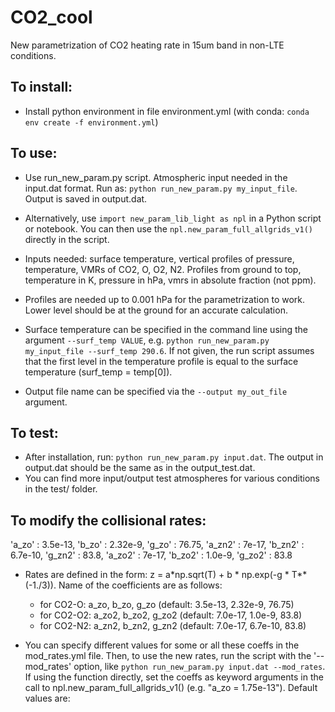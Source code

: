 # CO2_cool
New parametrization of CO2 heating rate in 15um band in non-LTE conditions.

## To install:
- Install python environment in file environment.yml (with conda: `conda env create -f environment.yml`)

## To use:
- Use run_new_param.py script. Atmospheric input needed in the input.dat format. Run as: `python run_new_param.py my_input_file`. Output is saved in output.dat.

- Alternatively, use `import new_param_lib_light as npl` in a Python script or notebook. You can then use the `npl.new_param_full_allgrids_v1()` directly in the script.

- Inputs needed: surface temperature, vertical profiles of pressure, temperature, VMRs of CO2, O, O2, N2. Profiles from ground to top, temperature in K, pressure in hPa, vmrs in absolute fraction (not ppm). 

- Profiles are needed up to 0.001 hPa for the parametrization to work. Lower level should be at the ground for an accurate calculation.

- Surface temperature can be specified in the command line using the argument `--surf_temp VALUE`, e.g. `python run_new_param.py my_input_file --surf_temp 290.6`. If not given, the run script assumes that the first level in the temperature profile is equal to the surface temperature (surf_temp = temp[0]).

- Output file name can be specified via the `--output my_out_file` argument.

## To test:
- After installation, run: `python run_new_param.py input.dat`. The output in output.dat should be the same as in the output_test.dat.
- You can find more input/output test atmospheres for various conditions in the test/ folder.

## To modify the collisional rates:
'a_zo' : 3.5e-13, 'b_zo' : 2.32e-9, 'g_zo' : 76.75, 'a_zn2' : 7e-17, 'b_zn2' : 6.7e-10, 'g_zn2' : 83.8, 'a_zo2' : 7e-17, 'b_zo2' : 1.0e-9, 'g_zo2' : 83.8
- Rates are defined in the form: z = a*np.sqrt(T) + b * np.exp(-g * T**(-1./3)). Name of the coefficients are as follows: 
    - for CO2-O: a_zo, b_zo, g_zo  (default: 3.5e-13, 2.32e-9, 76.75)
    - for CO2-O2: a_zo2, b_zo2, g_zo2  (default: 7.0e-17, 1.0e-9, 83.8)
    - for CO2-N2: a_zn2, b_zn2, g_zn2  (default: 7.0e-17, 6.7e-10, 83.8)

- You can specify different values for some or all these coeffs in the mod_rates.yml file. Then, to use the new rates, run the script with the '--mod_rates' option, like `python run_new_param.py input.dat --mod_rates`. If using the function directly, set the coeffs as keyword arguments in the call to npl.new_param_full_allgrids_v1() (e.g. "a_zo = 1.75e-13"). Default values are:



